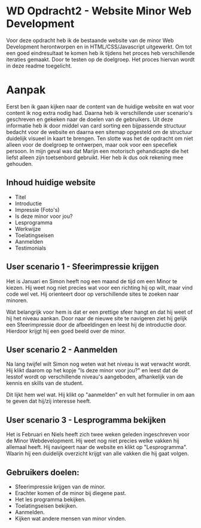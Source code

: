 # WD Opdracht2 - Website Minor Web Development
Voor deze opdracht heb ik de bestaande website van de minor Web Development herontworpen en in HTML/CSS/Javascript uitgewerkt. Om tot een goed eindresultaat te komen heb ik tijdens het proces heb verschillende iteraties gemaakt. Door te testen op de doelgroep. Het proces hiervan wordt in deze readme toegelicht.

# Aanpak
Eerst ben ik gaan kijken naar de content van de huidige website en wat voor content ik nog extra nodig had. Daarna heb ik verschillende user scenario's geschreven en gekeken naar de doelen van de gebruikers. Uit deze informatie heb ik door middel van card sorting een bijpassende structuur bedacht voor de website en daarna een sitemap opgesteld om de structuur duidelijk visueel in kaart te brengen. Ten slotte was het de opdracht om niet alleen voor de doelgroep te ontwerpen,  maar ook voor een specefiek persoon. In mijn geval was dat Marijn een motorisch gehandicapte die het liefst alleen zijn toetsenbord gebruikt. Hier heb ik dus ook rekening mee gehouden.


## Inhoud huidige website

- Titel
- Introductie
- Impressie (Foto's)
- Is deze minor voor jou?
- Lesprogramma
- Werkwijze
- Toelatingseisen
- Aanmelden
- Testimonials

## User scenario 1 - Sfeerimpressie krijgen
Het is Januari en Simon heeft nog een maand de tijd om een Minor te kiezen. Hij weet nog niet precies wat voor een richting hij op wilt, maar vind code wel vet. Hij orienteert door op verschillende sites te zoeken naar minoren.

Wat belangrijk voor hem is dat er een prettige sfeer hangt en dat hij weet of hij het niveau aankan. Door naar de nieuwe site te navigeren ziet hij gelijk een Sfeerimpressie door de afbeeldingen en leest hij de introductie door. Hierdoor krijgt hij een goed beeld over de minor.

## User scenario 2 - Aanmelden
Na lang twijfel wilt Simon nog weten wat het niveau is wat verwacht wordt. Hij klikt daarom op het kopje "Is deze minor voor jou?" en leest dat de lesstof wordt op verschillende niveau's aangeboden, afhankelijk van de kennis en skills van de student.

Dit lijkt hem wel wat. Hij klikt op "aanmelden" en vult het formulier in om aan te geven dat hij/zij interesse heeft.


## User scenario 3 - Lesprogramma bekijken

Het is Februari en Niels heeft zich twee weken geleden ingeschreven voor de Minor Webdevelopment. Hij weet nog niet precies welke vakken hij allemaal heeft. Hij navigeert naar de website en klikt op "Lesprogramma". Waarin hij een duidelijk overzicht krijgt van alle vakken die hij gaat volgen.

## Gebruikers doelen:

- Sfeerimpressie krijgen van de minor.
- Erachter komen of de minor bij diegene past.
- Het les programma bekijken.
- Toelatingseisen bekijken.
- Aanmelden.
- Kijken wat andere mensen van minor vinden.
